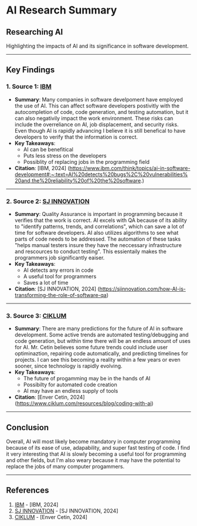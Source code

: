 # AI Research Summary

## Researching AI
Highlighting the impacts of AI and its significance in software development.

---

## Key Findings

### 1. Source 1: [IBM](https://www.ibm.com/think/topics/ai-in-software-development#:~:text=AI%20detects%20bugs%2C%20vulnerabilities%20and,the%20reliability%20of%20the%20software.)
- **Summary**: Many companies in software develpoment have employed the use of AI. This can affect software developers postivitly with the autocompletion of code, code generation, and testing automation, but it can also negativily impact the work environment. These risks can include the overreliance on AI, job displacement, and security risks. Even though AI is rapidly advancing I believe it is still benefical to have developers to verify that the information is correct.
- **Key Takeaways**:
  - AI can be benefitical
  - Puts less stress on the developers 
  - Possiblity of replacing jobs in the programming field
- **Citation**: [IBM, 2024] (https://www.ibm.com/think/topics/ai-in-software-development#:~:text=AI%20detects%20bugs%2C%20vulnerabilities%20and,the%20reliability%20of%20the%20software.)

---

### 2. Source 2: [SJ INNOVATION](https://sjinnovation.com/how-AI-is-transforming-the-role-of-software-qa)
- **Summary**: Quality Assurance is important in programming because it verifies that the work is correct. AI excels with QA because of its ability to "identify patterns, trends, and correlations", which can save a lot of time for software developers. AI also utilizes algorithms to see what parts of code needs to be addressed. The automation of these tasks "helps manual testers insure they have the neccessary infrastructure and rescources to conduct testing". This essientaily makes the programmers job significantly eaiser. 
- **Key Takeaways**:
  - AI detects any errors in code
  - A useful tool for programmers
  - Saves a lot of time
- **Citation**: [SJ INNOVATION, 2024] (https://sjinnovation.com/how-AI-is-transforming-the-role-of-software-qa)

---

### 3. Source 3: [CIKLUM](https://www.ciklum.com/resources/blog/coding-with-ai)
- **Summary**: There are many predictions for the future of AI in software development. Some active trends are automated testing/debugging and code generation, but within time there will be an endless amount of uses for AI. Mr. Cetin believes some future trends could include user optiminaztion, repairing code automatically, and predicting timelines for projects. I can see this becoming a reality within a few years or even sooner, since technology is rapidly evolving.
- **Key Takeaways**:
  - The future of progamming may be in the hands of AI
  - Possibilty for automated code creation
  - AI may have an endless supply of tools
- **Citation**: [Enver Cetin, 2024] (https://www.ciklum.com/resources/blog/coding-with-ai)

---


## Conclusion
Overall, AI will most likely become mandatory in computer programming because of its ease of use, adapability, and super fast testing of code. I find it very interesting that AI is slowly becoming a useful tool for programming and other fields, but I'm also weary because it may have the potential to replace the jobs of many computer progammers.

---

## References

1. [IBM](https://www.ibm.com/think/topics/ai-in-software-development#:~:text=AI%20detects%20bugs%2C%20vulnerabilities%20and,the%20reliability%20of%20the%20software.) - [IBM, 2024]
2. [SJ INNOVATION](https://sjinnovation.com/how-AI-is-transforming-the-role-of-software-qa) - [SJ INNOVATION, 2024]
3. [CIKLUM](https://www.ciklum.com/resources/blog/coding-with-ai) - [Enver Cetin, 2024]


